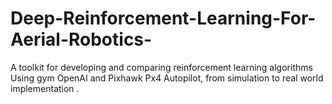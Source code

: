 # Deep-Reinforcement-Learning-For-Aerial-Robotics-
A toolkit for developing and comparing reinforcement learning algorithms Using gym OpenAI and Pixhawk Px4 Autopilot, from simulation to real world implementation   .
